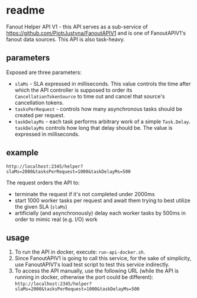 # readme

Fanout Helper API V1 - this API serves as a sub-service of https://github.com/PiotrJustyna/FanoutAPIV1 and is one of FanoutAPIV1's fanout data sources. This API is also task-heavy.

## parameters

Exposed are three parameters:

* `slaMs` - SLA expressed in milliseconds. This value controls the time after which the API controller is supposed to order its `CancellationTokenSource` to time out and cancel that source's cancellation tokens.
* `tasksPerRequest` - controls how many asynchronous tasks should be created per request.
* `taskDelayMs` - each task performs arbitrary work of a simple `Task.Delay`. `taskDelayMs` controls how long that delay should be. The value is expressed in milliseconds.

## example

`http://localhost:2345/helper?slaMs=2000&tasksPerRequest=1000&taskDelayMs=500`

The request orders the API to:

* terminate the request if it's not completed under 2000ms
* start 1000 worker tasks per request and await them trying to best utilize the given SLA (`slaMs`)
* artificially (and asynchronously) delay each worker tasks by 500ms in order to mimic real (e.g. I/O) work

## usage

1. To run the API in docker, execute: `run-api-docker.sh`.
2. Since FanoutAPIV1 is going to call this service, for the sake of simplicity, use FanoutAPIV1's load test script to test this service indirectly.
3. To access the API manually, use the following URL (while the API is running in docker, otherwise the port could be different): `http://localhost:2345/helper?slaMs=2000&tasksPerRequest=1000&taskDelayMs=500`